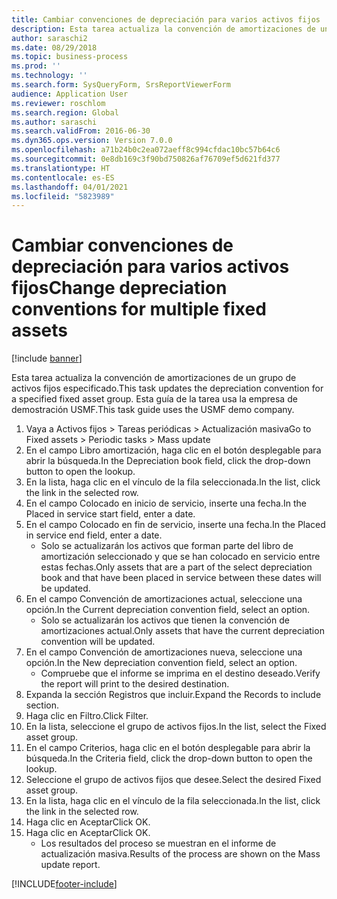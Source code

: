 ```yaml
---
title: Cambiar convenciones de depreciación para varios activos fijos
description: Esta tarea actualiza la convención de amortizaciones de un grupo de activos fijos especificado.
author: saraschi2
ms.date: 08/29/2018
ms.topic: business-process
ms.prod: ''
ms.technology: ''
ms.search.form: SysQueryForm, SrsReportViewerForm
audience: Application User
ms.reviewer: roschlom
ms.search.region: Global
ms.author: saraschi
ms.search.validFrom: 2016-06-30
ms.dyn365.ops.version: Version 7.0.0
ms.openlocfilehash: a71b24b0c2ea072aeff8c994cfdac10bc57b64c6
ms.sourcegitcommit: 0e8db169c3f90bd750826af76709ef5d621fd377
ms.translationtype: HT
ms.contentlocale: es-ES
ms.lasthandoff: 04/01/2021
ms.locfileid: "5823989"
---
```

# <a name="change-depreciation-conventions-for-multiple-fixed-assets"></a><span data-ttu-id="06906-103">Cambiar convenciones de depreciación para varios activos fijos</span><span class="sxs-lookup"><span data-stu-id="06906-103">Change depreciation conventions for multiple fixed assets</span></span>

[!include [banner](../../includes/banner.md)]

<span data-ttu-id="06906-104">Esta tarea actualiza la convención de amortizaciones de un grupo de activos fijos especificado.</span><span class="sxs-lookup"><span data-stu-id="06906-104">This task updates the depreciation convention for a specified fixed asset group.</span></span> <span data-ttu-id="06906-105">Esta guía de la tarea usa la empresa de demostración USMF.</span><span class="sxs-lookup"><span data-stu-id="06906-105">This task guide uses the USMF demo company.</span></span>

1. <span data-ttu-id="06906-106">Vaya a Activos fijos > Tareas periódicas > Actualización masiva</span><span class="sxs-lookup"><span data-stu-id="06906-106">Go to Fixed assets > Periodic tasks > Mass update</span></span>
2. <span data-ttu-id="06906-107">En el campo Libro amortización, haga clic en el botón desplegable para abrir la búsqueda.</span><span class="sxs-lookup"><span data-stu-id="06906-107">In the Depreciation book field, click the drop-down button to open the lookup.</span></span>
3. <span data-ttu-id="06906-108">En la lista, haga clic en el vínculo de la fila seleccionada.</span><span class="sxs-lookup"><span data-stu-id="06906-108">In the list, click the link in the selected row.</span></span>
4. <span data-ttu-id="06906-109">En el campo Colocado en inicio de servicio, inserte una fecha.</span><span class="sxs-lookup"><span data-stu-id="06906-109">In the Placed in service start field, enter a date.</span></span>
5. <span data-ttu-id="06906-110">En el campo Colocado en fin de servicio, inserte una fecha.</span><span class="sxs-lookup"><span data-stu-id="06906-110">In the Placed in service end field, enter a date.</span></span>
    * <span data-ttu-id="06906-111">Solo se actualizarán los activos que forman parte del libro de amortización seleccionado y que se han colocado en servicio entre estas fechas.</span><span class="sxs-lookup"><span data-stu-id="06906-111">Only assets that are a part of the select depreciation book and that have been placed in service between these dates will be updated.</span></span>  
6. <span data-ttu-id="06906-112">En el campo Convención de amortizaciones actual, seleccione una opción.</span><span class="sxs-lookup"><span data-stu-id="06906-112">In the Current depreciation convention field, select an option.</span></span>
    * <span data-ttu-id="06906-113">Solo se actualizarán los activos que tienen la convención de amortizaciones actual.</span><span class="sxs-lookup"><span data-stu-id="06906-113">Only assets that have the current depreciation convention will be updated.</span></span>  
7. <span data-ttu-id="06906-114">En el campo Convención de amortizaciones nueva, seleccione una opción.</span><span class="sxs-lookup"><span data-stu-id="06906-114">In the New depreciation convention field, select an option.</span></span>
    * <span data-ttu-id="06906-115">Compruebe que el informe se imprima en el destino deseado.</span><span class="sxs-lookup"><span data-stu-id="06906-115">Verify the report will print to the desired destination.</span></span>  
8. <span data-ttu-id="06906-116">Expanda la sección Registros que incluir.</span><span class="sxs-lookup"><span data-stu-id="06906-116">Expand the Records to include section.</span></span>
9. <span data-ttu-id="06906-117">Haga clic en Filtro.</span><span class="sxs-lookup"><span data-stu-id="06906-117">Click Filter.</span></span>
10. <span data-ttu-id="06906-118">En la lista, seleccione el grupo de activos fijos.</span><span class="sxs-lookup"><span data-stu-id="06906-118">In the list, select the Fixed asset group.</span></span>
11. <span data-ttu-id="06906-119">En el campo Criterios, haga clic en el botón desplegable para abrir la búsqueda.</span><span class="sxs-lookup"><span data-stu-id="06906-119">In the Criteria field, click the drop-down button to open the lookup.</span></span>
12. <span data-ttu-id="06906-120">Seleccione el grupo de activos fijos que desee.</span><span class="sxs-lookup"><span data-stu-id="06906-120">Select the desired Fixed asset group.</span></span>
13. <span data-ttu-id="06906-121">En la lista, haga clic en el vínculo de la fila seleccionada.</span><span class="sxs-lookup"><span data-stu-id="06906-121">In the list, click the link in the selected row.</span></span>
14. <span data-ttu-id="06906-122">Haga clic en Aceptar</span><span class="sxs-lookup"><span data-stu-id="06906-122">Click OK.</span></span>
15. <span data-ttu-id="06906-123">Haga clic en Aceptar</span><span class="sxs-lookup"><span data-stu-id="06906-123">Click OK.</span></span>
    *  <span data-ttu-id="06906-124">Los resultados del proceso se muestran en el informe de actualización masiva.</span><span class="sxs-lookup"><span data-stu-id="06906-124">Results of the process are shown on the Mass update report.</span></span>     



[!INCLUDE[footer-include](../../../includes/footer-banner.md)]